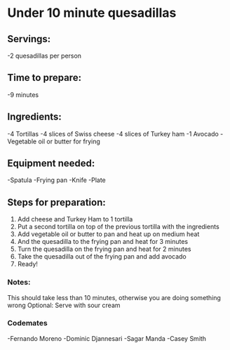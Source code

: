 # Under 10 minute quesadillas

## Servings: 
-2 quesadillas per person

## Time to prepare: 
-9 minutes

## Ingredients:
-4 Tortillas
-4 slices of Swiss cheese
-4 slices of Turkey ham
-1 Avocado
-Vegetable oil or butter for frying

## Equipment needed:
-Spatula
-Frying pan
-Knife
-Plate


## Steps for preparation:
1. Add cheese and Turkey Ham to 1 tortilla
2. Put a second tortilla on top of the previous tortilla with the ingredients
3. Add vegetable oil or butter to pan and heat up on medium heat
4. And the quesadilla to the frying pan and heat for 3 minutes
5. Turn the quesadilla on the frying pan and heat for 2 minutes
6. Take the quesadilla out of the frying pan and add avocado
7. Ready!


### Notes:
This should take less than 10 minutes, otherwise you are doing something wrong
Optional: Serve with sour cream

### Codemates #
-Fernando Moreno
-Dominic Djannesari
-Sagar Manda
-Casey Smith

